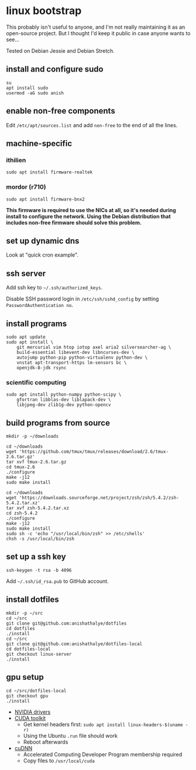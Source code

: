 # linux bootstrap

This probably isn't useful to anyone, and I'm not really maintaining it as an
open-source project. But I thought I'd keep it public in case anyone wants to
see...

Tested on Debian Jessie and Debian Stretch.

## install and configure sudo

```
su
apt install sudo
usermod -aG sudo anish
```

## enable non-free components

Edit `/etc/apt/sources.list` and add `non-free` to the end of all the lines.

## machine-specific

### ithilien

```
sudo apt install firmware-realtek
```

### mordor (r710)

```
sudo apt install firmware-bnx2
```

**This firmware is required to use the NICs at all, so it's needed during
install to configure the network. Using the Debian distribution that includes
non-free firmware should solve this problem.**

## set up dynamic dns

Look at "quick cron example".

## ssh server

Add ssh key to `~/.ssh/authorized_keys`.

Disable SSH password login in `/etc/ssh/sshd_config` by setting
`PasswordAuthentication no`.

## install programs

```
sudo apt update
sudo apt install \
    git mercurial vim htop iotop axel aria2 silversearcher-ag \
    build-essential libevent-dev libncurses-dev \
    autojump python-pip python-virtualenv python-dev \
    vnstat apt-transport-https lm-sensors bc \
    openjdk-8-jdk rsync
```

### scientific computing

```
sudo apt install python-numpy python-scipy \
    gfortran libblas-dev liblapack-dev \
    libjpeg-dev zlib1g-dev python-opencv
```

## build programs from source

```
mkdir -p ~/downloads

cd ~/downloads
wget 'https://github.com/tmux/tmux/releases/download/2.6/tmux-2.6.tar.gz'
tar xvf tmux-2.6.tar.gz
cd tmux-2.6
./configure
make -j12
sudo make install

cd ~/downloads
wget 'https://downloads.sourceforge.net/project/zsh/zsh/5.4.2/zsh-5.4.2.tar.xz'
tar xvf zsh-5.4.2.tar.xz
cd zsh-5.4.2
./configure
make -j12
sudo make install
sudo sh -c 'echo "/usr/local/bin/zsh" >> /etc/shells'
chsh -s /usr/local/bin/zsh
```

## set up a ssh key

```
ssh-keygen -t rsa -b 4096
```

Add `~/.ssh/id_rsa.pub` to GitHub account.

## install dotfiles

```
mkdir -p ~/src
cd ~/src
git clone git@github.com:anishathalye/dotfiles
cd dotfiles
./install
cd ~/src
git clone git@github.com:anishathalye/dotfiles-local
cd dotfiles-local
git checkout linux-server
./install
```

## gpu setup

```
cd ~/src/dotfiles-local
git checkout gpu
./install
```

* [NVIDIA drivers](http://www.nvidia.com/object/unix.html)
* [CUDA toolkit](https://developer.nvidia.com/cuda-downloads)
    * Get kernel headers first: `sudo apt install linux-headers-$(uname -r)`
    * Using the Ubuntu `.run` file should work
    * Reboot afterwards
* [cuDNN](https://developer.nvidia.com/rdp/cudnn-download)
    * Accelerated Computing Developer Program membership required
    * Copy files to `/usr/local/cuda`
